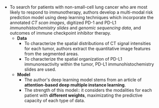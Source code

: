 - To search for patients with non-small-cell lung cancer who are most likely to respond to immunotherapy, authors develop a multi-modal risk prediction model using deep learning techniques which incorporate the annotated *CT scan images*, digitized PD-1 and PD-L1 *immunohistochemistry slides* and *genomic sequencing data*, and outcomes of immune checkpoint inhibitor therapy.
  - **Data**  
    - To characterize the spatial distributions of CT signal intensities for each tumor, authors extract the quantitative image features from the segmented areas.
    - To characterize the spatial organization of PD-L1 immunoreactivity within the tumor, PD-L1 immunohistochemistry slides are used.
  - **Model**
    - The author's deep learning model stems from an article of **attention-based deep multiple instance learning**. 
    - The strength of this model:: it considers the modalities for each patient with **different weights**, maximizating the predictive capacity of each type of data.
